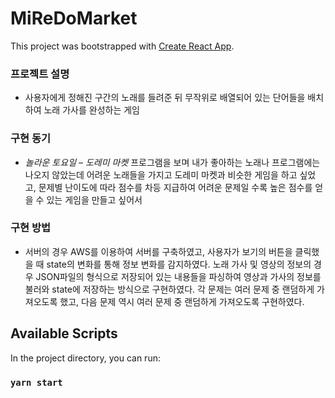 # MiReDoMarket

This project was bootstrapped with [Create React App](https://github.com/facebook/create-react-app).

### 프로젝트 설명
- 사용자에게 정해진 구간의 노래를 들려준 뒤 무작위로 배열되어 있는 단어들을 배치하여 노래 가사를 완성하는 게임
### 구현 동기
- *놀라운 토요일 – 도레미 마켓* 프로그램을 보며 내가 좋아하는 노래나 프로그램에는 나오지 않았는데 어려운 노래들을 가지고 도레미 마켓과 비슷한 게임을 하고 싶었고, 문제별 난이도에 따라 점수를 차등 지급하여 어려운 문제일 수록 높은 점수를 얻을 수 있는 게임을 만들고 싶어서
 
### 구현 방법
- 서버의 경우 AWS를 이용하여 서버를 구축하였고, 사용자가 보기의 버튼을 클릭했을 때 state의 변화를 통해 정보 변화를 감지하였다. 노래 가사 및 영상의 정보의 경우 JSON파일의 형식으로 저장되어 있는 내용들을 파싱하여 영상과 가사의 정보를 불러와 state에 저장하는 방식으로 구현하였다. 각 문제는 여러 문제 중 랜덤하게 가져오도록 했고, 다음 문제 역시 여러 문제 중 랜덤하게 가져오도록 구현하였다.

## Available Scripts

In the project directory, you can run:

### `yarn start`

